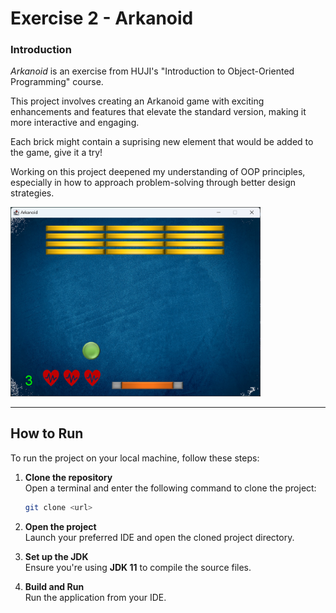 # Exercise 2 - Arkanoid

### Introduction

*Arkanoid* is an exercise from HUJI's "Introduction to Object-Oriented Programming" course. 

This project involves creating an Arkanoid game with exciting enhancements and features that elevate the standard version, making it more interactive and engaging.

Each brick might contain a suprising new element that would be added to the game, give it a try!

Working on this project deepened my understanding of OOP principles, especially in how to approach problem-solving through better design strategies.

<img src="assets/Bricker.png" alt="Bricker Example" width="400"/>

---

## How to Run

To run the project on your local machine, follow these steps:

1. **Clone the repository**  
   Open a terminal and enter the following command to clone the project:
    ```bash
    git clone <url>
    ```

2. **Open the project**  
   Launch your preferred IDE and open the cloned project directory.

3. **Set up the JDK**  
   Ensure you're using **JDK 11** to compile the source files.

4. **Build and Run**  
   Run the application from your IDE.

